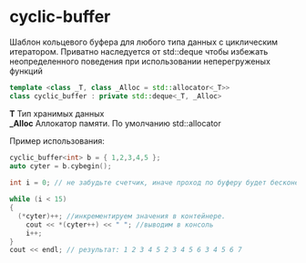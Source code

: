# cyclic-buffer

Шаблон кольцевого буфера для любого типа данных с циклическим итератором.
Приватно наследуется от std::deque чтобы избежать 
неопределенного поведения при использовании неперегруженых
функций

```C++
template <class _T, class _Alloc = std::allocator<_T>>
class cyclic_buffer : private std::deque<_T, _Alloc>
```
**T** Тип хранимых данных<br>
**_Alloc** Аллокатор памяти. По умолчанию std::allocator<T>

Пример использования:
```c++
cyclic_buffer<int> b = { 1,2,3,4,5 };
auto cyter = b.cybegin();
  
int i = 0; // не забудьте счетчик, иначе проход по буферу будет бесконечный

while (i < 15)
{
  (*cyter)++; //инкрементируем значения в контейнере.
	cout << *(cyter++) << " "; //выводим в консоль
	i++;
}
cout << endl; // результат: 1 2 3 4 5 2 3 4 5 6 3 4 5 6 7
```
 
